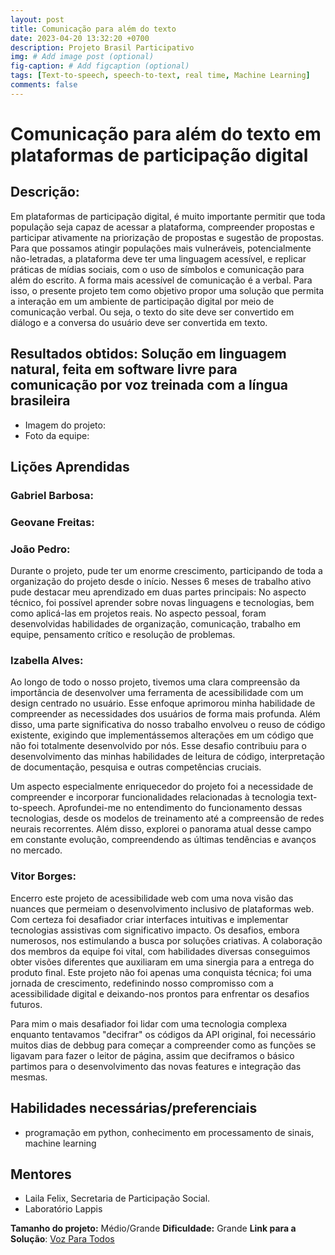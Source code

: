```yaml
---
layout: post
title: Comunicação para além do texto 
date: 2023-04-20 13:32:20 +0700
description: Projeto Brasil Participativo
img: # Add image post (optional)
fig-caption: # Add figcaption (optional)
tags: [Text-to-speech, speech-to-text, real time, Machine Learning]
comments: false
---
```


# Comunicação para além do texto em plataformas de participação digital

## Descrição:
Em plataformas de participação digital, é muito importante permitir que toda população seja capaz de acessar a plataforma, compreender propostas e participar ativamente na priorização de propostas e sugestão de propostas. Para que possamos atingir populações mais vulneráveis, potencialmente não-letradas, a plataforma deve ter uma linguagem acessível, e replicar práticas de mídias sociais, com o uso de símbolos e comunicação para além do escrito. A forma mais acessível de comunicação é a verbal. Para isso, o presente projeto tem como objetivo propor uma solução que permita a interação em um ambiente de participação digital por meio de comunicação verbal. Ou seja, o texto do site deve ser convertido em diálogo e a conversa do usuário deve ser convertida em texto. 


## Resultados obtidos: Solução em linguagem natural, feita em software livre para comunicação por voz treinada com a língua brasileira
- Imagem do projeto:
- Foto da equipe:

## Lições Aprendidas

### Gabriel Barbosa:
### Geovane Freitas:
### João Pedro: 
Durante o projeto, pude ter um enorme crescimento, participando de toda a organização do projeto desde o início. Nesses 6 meses de trabalho ativo pude destacar meu aprendizado em duas partes principais:
No aspecto técnico, foi possível aprender sobre novas linguagens e tecnologias, bem como aplicá-las em projetos reais.
No aspecto pessoal, foram desenvolvidas habilidades de organização, comunicação, trabalho em equipe, pensamento crítico e resolução de problemas.
### Izabella Alves: 
Ao longo de todo o nosso projeto, tivemos uma clara compreensão da importância de desenvolver uma ferramenta de acessibilidade com um design centrado no usuário. Esse enfoque aprimorou minha habilidade de compreender as necessidades dos usuários de forma mais profunda. Além disso, uma parte significativa do nosso trabalho envolveu o reuso de código existente, exigindo que implementássemos alterações em um código que não foi totalmente desenvolvido por nós. Esse desafio contribuiu para o desenvolvimento das minhas habilidades de leitura de código, interpretação de documentação, pesquisa e outras competências cruciais.

Um aspecto especialmente enriquecedor do projeto foi a necessidade de compreender e incorporar funcionalidades relacionadas à tecnologia text-to-speech. Aprofundei-me no entendimento do funcionamento dessas tecnologias, desde os modelos de treinamento até a compreensão de redes neurais recorrentes. Além disso, explorei o panorama atual desse campo em constante evolução, compreendendo as últimas tendências e avanços no mercado.
### Vitor Borges:
Encerro este projeto de acessibilidade web com uma nova visão das nuances que permeiam o desenvolvimento inclusivo de plataformas web. Com certeza foi desafiador criar interfaces intuitivas e implementar tecnologias assistivas com significativo impacto. Os desafios, embora numerosos, nos estimulando a busca por soluções criativas. A colaboração dos membros da equipe foi vital, com habilidades diversas conseguimos obter visões diferentes que auxiliaram em uma sinergia para a entrega do produto final. Este projeto não foi apenas uma conquista técnica; foi uma jornada de crescimento, redefinindo nosso compromisso com a acessibilidade digital e deixando-nos prontos para enfrentar os desafios futuros.

Para mim o mais desafiador foi lidar com uma tecnologia complexa enquanto tentavamos "decifrar" os códigos da API original, foi necessário muitos dias de debbug para começar a compreender como as funções se ligavam para fazer o leitor de página, assim que deciframos o básico partimos para o desenvolvimento das novas features e integração das mesmas.
## Habilidades necessárias/preferenciais  
- programação em python, conhecimento em processamento de sinais, machine learning

## Mentores
- Laila Felix, Secretaria de Participação Social. 
- Laboratório Lappis

**Tamanho do projeto:** Médio/Grande
**Dificuldade:** Grande
**Link para a Solução**: [Voz Para Todos](https://residenciaticbrisa.github.io/01_ComunicacaoTexto/)
